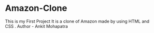 # Amazon-Clone
This is my First Project
It is a clone of Amazon made by using HTML and CSS .
Author - Ankit Mohapatra

